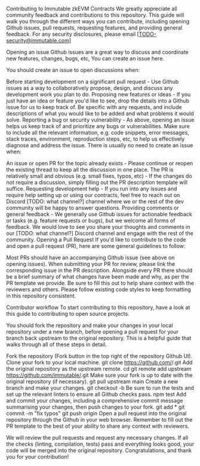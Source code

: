 Contributing to Immutable zkEVM Contracts
We greatly appreciate all community feedback and contributions to this repository. This guide will walk you through the different ways you can contribute, including opening Github issues, pull requests, requesting features, and providing general feedback. For any security disclosures, please email [TODO-security@immutable.com]

Opening an issue
Github issues are a great way to discuss and coordinate new features, changes, bugs, etc, You can create an issue here.

You should create an issue to open discussions when:

Before starting development on a significant pull request - Use Github issues as a way to collaboratively propose, design, and discuss any development work you plan to do.
Proposing new features or ideas - If you just have an idea or feature you'd like to see, drop the details into a Github issue for us to keep track of. Be specific with any requests, and include descriptions of what you would like to be added and what problems it would solve.
Reporting a bug or security vulnerability - As above, opening an issue helps us keep track of and prioritize any bugs or vulnerabilities. Make sure to include all the relevant information, e.g. code snippets, error messages, stack traces, environment, reproduction steps, etc, to help us effectively diagnose and address the issue.
There is usually no need to create an issue when:

An issue or open PR for the topic already exists - Please continue or reopen the existing thread to keep all the discussion in one place.
The PR is relatively small and obvious (e.g. small fixes, typos, etc) - If the changes do not require a discussion, simply filling out the PR description template will suffice.
Requesting development help - If you run into any issues and require help setting up or using our contracts, feel free to reach out on Discord [TODO: what channel?] channel where we or the rest of the dev community will be happy to answer questions.
Providing comments or general feedback - We generally use Github issues for actionable feedback or tasks (e.g. feature requests or bugs), but we welcome all forms of feedback. We would love to see you share your thoughts and comments in our [TODO: what channel?] Discord channel and engage with the rest of the community.
Opening a Pull Request
If you'd like to contribute to the code and open a pull request (PR), here are some general guidelines to follow:

Most PRs should have an accompanying Github issue (see above on opening issues). When submitting your PR for review, please link the corresponding issue in the PR description.
Alongside every PR there should be a brief summary of what changes have been made and why, as per the PR template we provide. Be sure to fill this out to help share context with the reviewers and others.
Please follow existing code styles to keep formatting in this repository consistent.

Contributor workflow
To start contributing to this repository, have a look at this guide to contributing to open source projects.

You should fork the repository and make your changes in your local repository under a new branch, before opening a pull request for your branch back upstream to the original repository. This is a helpful guide that walks through all of these steps in detail.

Fork the repository (Fork button in the top right of the repository Github UI).
Clone your fork to your local machine.
git clone https://github.com/<your-github-username>/<repository-name>.git
Add the original repository as the upstream remote.
cd <repository-name>
git remote add upstream https://github.com/immutable/<repository-name>.git
Make sure your fork is up to date with the original repository (if necessary).
git pull upstream main
Create a new branch and make your changes.
git checkout -b <your-branch-name>
Be sure to run the tests and set up the relevant linters to ensure all Github checks pass.
npm test
Add and commit your changes, including a comprehensive commit message summarising your changes, then push changes to your fork.
git add *
git commit -m "fix typos"
git push origin <your-branch-name>
Open a pull request into the original repository through the Github in your web browser. Remember to fill out the PR template to the best of your ability to share any context with reviewers.

We will review the pull requests and request any necessary changes. If all the checks (linting, compilation, tests) pass and everything looks good, your code will be merged into the original repository. Congratulations, and thank you for your contribution!